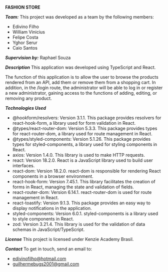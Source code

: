 **FASHION STORE**

***Team:***
This project was developed as a team by the following members:
- Edivino Filho
- William Vinicius
- Felipe Costa
- Yghor Serur
- Caio Santos

***Supervision by:***
Raphael Souza

***Description***
This application was developed using TypeScript and React.

The function of this application is to allow the user to browse the products rendered from an API, add them or remove them from a shopping cart. In addition, in the /login route, the administrator will be able to log in or register a new administrator, gaining access to the functions of adding, editing, or removing any product.

***Technologies Used***
- @hookform/resolvers: Version 3.1.1. This package provides resolvers for react-hook-form, a library used for form validation in React.
- @types/react-router-dom: Version 5.3.3. This package provides types for react-router-dom, a library used for route management in React.
- @types/styled-components: Version 5.1.26. This package provides types for styled-components, a library used for styling components in React.
- axios: Version 1.4.0. This library is used to make HTTP requests.
- react: Version 18.2.0. React is a JavaScript library used to build user interfaces.
- react-dom: Version 18.2.0. react-dom is responsible for rendering React components in a browser environment.
- react-hook-form: Version 7.45.1. This library facilitates the creation of forms in React, managing the state and validation of fields.
- react-router-dom: Version 6.14.1. react-router-dom is used for route management in React.
- react-toastify: Version 9.1.3. This package provides an easy way to display notifications in the application.
- styled-components: Version 6.0.1. styled-components is a library used to style components in React.
- zod: Version 3.21.4. This library is used for the validation of data schemas in JavaScript/TypeScript.


***License***
This project is licensed under Kenzie Academy Brasil.

***Contact***
To get in touch, send an email to:
- edivinofilho@hotmail.com
- guilhermebugs2001@gmail.com
